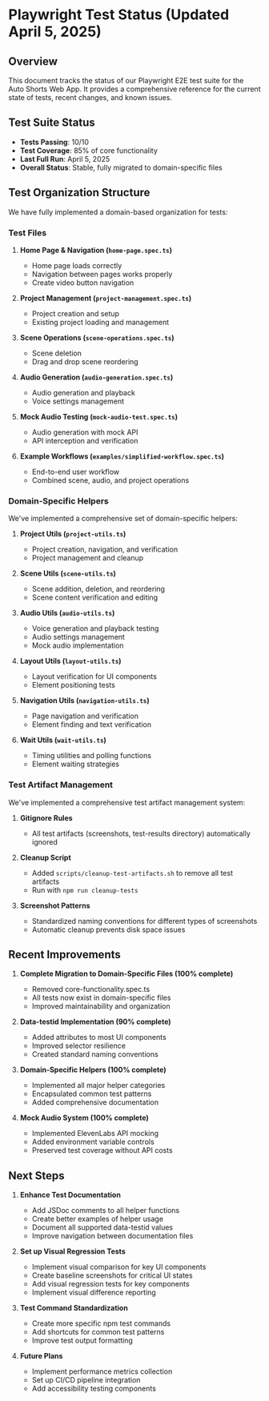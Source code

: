 # Playwright Test Status (Updated April 5, 2025)

## Overview
This document tracks the status of our Playwright E2E test suite for the Auto Shorts Web App. It provides a comprehensive reference for the current state of tests, recent changes, and known issues.

## Test Suite Status

- **Tests Passing**: 10/10
- **Test Coverage**: 85% of core functionality
- **Last Full Run**: April 5, 2025
- **Overall Status**: Stable, fully migrated to domain-specific files

## Test Organization Structure

We have fully implemented a domain-based organization for tests:

### Test Files

1. **Home Page & Navigation (`home-page.spec.ts`)**
   - Home page loads correctly
   - Navigation between pages works properly
   - Create video button navigation

2. **Project Management (`project-management.spec.ts`)**
   - Project creation and setup
   - Existing project loading and management

3. **Scene Operations (`scene-operations.spec.ts`)**
   - Scene deletion 
   - Drag and drop scene reordering

4. **Audio Generation (`audio-generation.spec.ts`)**
   - Audio generation and playback
   - Voice settings management

5. **Mock Audio Testing (`mock-audio-test.spec.ts`)**
   - Audio generation with mock API
   - API interception and verification

6. **Example Workflows (`examples/simplified-workflow.spec.ts`)**
   - End-to-end user workflow
   - Combined scene, audio, and project operations

### Domain-Specific Helpers

We've implemented a comprehensive set of domain-specific helpers:

1. **Project Utils (`project-utils.ts`)**
   - Project creation, navigation, and verification
   - Project management and cleanup

2. **Scene Utils (`scene-utils.ts`)**
   - Scene addition, deletion, and reordering
   - Scene content verification and editing

3. **Audio Utils (`audio-utils.ts`)**
   - Voice generation and playback testing
   - Audio settings management
   - Mock audio implementation

4. **Layout Utils (`layout-utils.ts`)**
   - Layout verification for UI components
   - Element positioning tests

5. **Navigation Utils (`navigation-utils.ts`)**
   - Page navigation and verification
   - Element finding and text verification

6. **Wait Utils (`wait-utils.ts`)**
   - Timing utilities and polling functions
   - Element waiting strategies

### Test Artifact Management

We've implemented a comprehensive test artifact management system:

1. **Gitignore Rules**
   - All test artifacts (screenshots, test-results directory) automatically ignored

2. **Cleanup Script**
   - Added `scripts/cleanup-test-artifacts.sh` to remove all test artifacts
   - Run with `npm run cleanup-tests`

3. **Screenshot Patterns**
   - Standardized naming conventions for different types of screenshots
   - Automatic cleanup prevents disk space issues

## Recent Improvements

1. **Complete Migration to Domain-Specific Files (100% complete)**
   - Removed core-functionality.spec.ts
   - All tests now exist in domain-specific files
   - Improved maintainability and organization

2. **Data-testid Implementation (90% complete)**
   - Added attributes to most UI components
   - Improved selector resilience
   - Created standard naming conventions

3. **Domain-Specific Helpers (100% complete)**
   - Implemented all major helper categories
   - Encapsulated common test patterns
   - Added comprehensive documentation

4. **Mock Audio System (100% complete)**
   - Implemented ElevenLabs API mocking
   - Added environment variable controls
   - Preserved test coverage without API costs

## Next Steps

1. **Enhance Test Documentation**
   - Add JSDoc comments to all helper functions
   - Create better examples of helper usage
   - Document all supported data-testid values
   - Improve navigation between documentation files

2. **Set up Visual Regression Tests**
   - Implement visual comparison for key UI components
   - Create baseline screenshots for critical UI states
   - Add visual regression tests for key components
   - Implement visual difference reporting

3. **Test Command Standardization**
   - Create more specific npm test commands
   - Add shortcuts for common test patterns
   - Improve test output formatting

4. **Future Plans**
   - Implement performance metrics collection
   - Set up CI/CD pipeline integration
   - Add accessibility testing components 